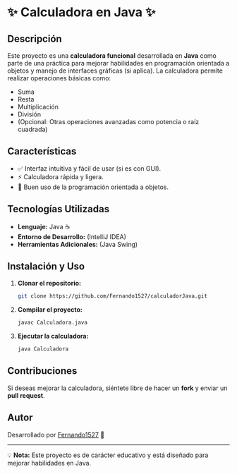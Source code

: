 # ✨ Calculadora en Java ✨


## Descripción
Este proyecto es una **calculadora funcional** desarrollada en **Java** como parte de una práctica para mejorar habilidades en programación orientada a objetos y manejo de interfaces gráficas (si aplica). La calculadora permite realizar operaciones básicas como:

- Suma
- Resta
- Multiplicación
- División
- (Opcional: Otras operaciones avanzadas como potencia o raíz cuadrada)

## Características
- ✅ Interfaz intuitiva y fácil de usar (si es con GUI).
- ⚡ Calculadora rápida y ligera.
- 🔧 Buen uso de la programación orientada a objetos.

## Tecnologías Utilizadas
- **Lenguaje:** Java ☕
- **Entorno de Desarrollo:** (IntelliJ IDEA)
- **Herramientas Adicionales:** (Java Swing)

## Instalación y Uso
1. **Clonar el repositorio:**
   ```bash
   git clone https://github.com/Fernando1527/calculadorJava.git
   ```
2. **Compilar el proyecto:**
   ```bash
   javac Calculadora.java
   ```
3. **Ejecutar la calculadora:**
   ```bash
   java Calculadora
   ```

## Contribuciones
Si deseas mejorar la calculadora, siéntete libre de hacer un **fork** y enviar un **pull request**.

## Autor
Desarrollado por [Fernando1527](https://github.com/Fernando1527) 💪

---
💡 **Nota:** Este proyecto es de carácter educativo y está diseñado para mejorar habilidades en Java.

